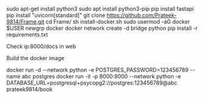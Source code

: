sudo apt-get install python3
sudo apt install python3-pip
pip install fastapi
pip install "uvicorn[standard]"
git clone https://github.com/Prateek-9814/Frame.git
cd Frame/
sh install-docker.sh
sudo usermod -aG docker $USER
newgrp docker 
docker network create -d bridge python 
pip install -r requirements.txt 

Check ip:8000/docs in web 

Build the docker image 

docker run -d  --network python -e POSTGRES_PASSWORD=123456789 --name abc postgres
docker run -it -p 8000:8000 --network python -e DATABASE_URL=postgresql+psycopg2://postgres:123456789@abc prateek9814/book

